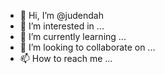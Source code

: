 - 👋 Hi, I’m @judendah
- 👀 I’m interested in ...
- 🌱 I’m currently learning ...
- 💞️ I’m looking to collaborate on ...
- 📫 How to reach me ...

<!---
judendah/judendah is a ✨ special ✨ repository because its `README.md` (this file) appears on your GitHub profile.
You can click the Preview link to take a look at your changes.
--->
